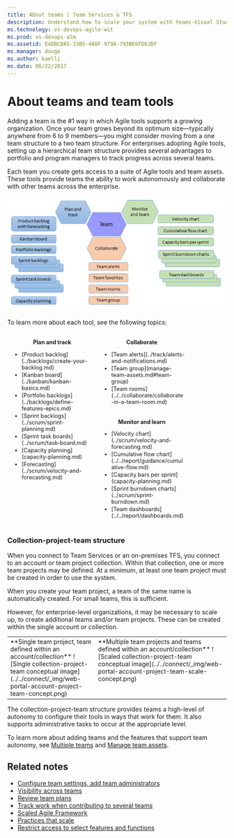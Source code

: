 ```yaml
---
title: About teams | Team Services & TFS 
description: Understand how to scale your system with teams-Visual Studio Team Services and Team Foundation Server   
ms.technology: vs-devops-agile-wit
ms.prod: vs-devops-alm
ms.assetid: E4DBCBA5-33B5-4A8F-979A-793BE6FD63DF
ms.manager: douge
ms.author: kaelli
ms.date: 06/22/2017
---
```


# About teams and team tools 

Adding a team is the #1 way in which Agile tools supports a growing organization. Once your team grows beyond its optimum size&mdash;typically anywhere from 6 to 9 members&mdash;you might consider moving from a one team structure to a two team structure. For enterprises adopting Agile tools, setting up a hierarchical team structure provides several advantages to portfolio and program managers to track progress across several teams.  

Each team you create gets access to a suite of Agile tools and team assets. These tools provide teams the ability to work autonomously and collaborate with other teams across the enterprise. 

![Agile tool team assets](_img/agile-tools-team-assets.png) 


To learn more about each tool, see the following topics: 

<div style="float:left;width:200px;margin:3px;font-size:90%">
<p style="font-weight:bold;padding-bottom:0px;text-align:center;">Plan and track</p>
<ul style="padding-left:30px">
 <li style="margin-bottom:2px">[Product backlog](../backlogs/create-your-backlog.md)</li>
 <li style="margin-bottom:2px">[Kanban board](../kanban/kanban-basics.md)</li>
 <li style="margin-bottom:2px">[Portfolio backlogs](../backlogs/define-features-epics.md)</li>
 <li style="margin-bottom:2px">[Sprint backlogs](../scrum/sprint-planning.md)</li>
 <li style="margin-bottom:2px">[Sprint task boards](../scrum/task-board.md)</li>
 <li style="margin-bottom:2px">[Capacity planning](capacity-planning.md)</li>
 <li style="margin-bottom:2px">[Forecasting](../scrum/velocity-and-forecasting.md)</li>
</ul>
</div>


<div style="float:left;width:200px;margin:3px;font-size:90%">
<p style="font-weight:bold;padding-bottom:0px;text-align:center;">Collaborate</p>
<ul style="padding-left:30px">
 <li style="margin-bottom:2px">[Team alerts](../track/alerts-and-notifications.md)</li>
 <li style="margin-bottom:2px">[Team group](manage-team-assets.md#team-group)</li>
 <li style="margin-bottom:2px">[Team rooms](../../collaborate/collaborate-in-a-team-room.md)</li>

</ul>
</div>

<div style="float:left;width:200px;margin:3px;font-size:90%">
<p style="font-weight:bold;padding-bottom:0px;text-align:center;">Monitor and learn</p>
<ul style="padding-left:30px">
<li style="margin-bottom:2px">[Velocity chart](../scrum/velocity-and-forecasting.md)</li>
 <li style="margin-bottom:2px">[Cumulative flow chart](../../report/guidance/cumulative-flow.md)</li>
 <li style="margin-bottom:2px">[Capacity bars per sprint](capacity-planning.md)</li>
 <li style="margin-bottom:2px">[Sprint burndown charts](../scrum/sprint-burndown.md)</li>
 <li style="margin-bottom:2px">[Team dashboards](../../report/dashboards.md) </li> 
</ul>
</div>


<div style="clear:left;font-size:100%">
</div>


<a id="collection-project-team-structure">  </a>
### Collection-project-team structure
When you connect to Team Services or an on-premises TFS, you connect to an account or team project collection. Within that collection, one or more team projects may be defined. At a minimum, at least one team project must be created in order to use the system.

When you create your team project, a team of the same name is automatically created. For small teams, this is sufficient.  

However, for enterprise-level organizations, it may be necessary to scale up, to create additional teams and/or team projects. These can be created within the single account or collection.

<table width="100%">
<tbody valign="top">
<tr>
<td width="40%">
**Single team project, team defined within an account/collection**  
![Single collection-project-team conceptual image](../../connect/_img/web-portal-account-project-team-concept.png)  
</td>

<td width="60%">
**Multiple team projects and teams defined within an account/collection**   
![Scaled collection-project-team conceptual image](../../connect/_img/web-portal-account-project-team-scale-concept.png)  

</td>
</tr>
</tbody>
</table>

The collection-project-team structure provides teams a high-level of autonomy to configure their tools in ways that work for them. It also supports administrative tasks to occur at the appropriate level.

To learn more about adding teams and the features that support team autonomy, see [Multiple teams](multiple-teams.md) and [Manage team assets](manage-team-assets.md).

 
## Related notes
 
- [Configure team settings, add team administrators](manage-team-assets.md)  
- [Visibility across teams](visibility-across-teams.md)  
- [Review team plans](review-team-plans.md)    
- [Track work when contributing to several teams](capacity-planning.md)
- [Scaled Agile Framework](scaled-agile-framework.md)   
- [Practices that scale](practices-that-scale.md) 
- [Restrict access to select features and functions](../../setup-admin/restrict-access-tfs.md)   



